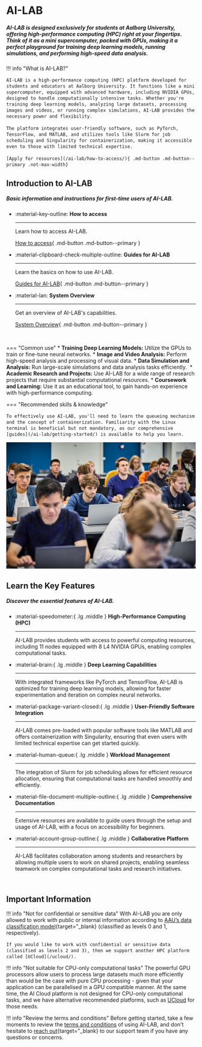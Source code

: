 # AI-LAB

##### AI-LAB is designed exclusively for students at Aalborg University, offering high-performance computing (HPC) right at your fingertips. Think of it as a mini supercomputer, packed with GPUs, making it a perfect playground for training deep learning models, running simulations, and performing high-speed data analysis.

!!! info "What is AI-LAB?"

    AI-LAB is a high-performance computing (HPC) platform developed for students and educators at Aalborg University. It functions like a mini supercomputer, equipped with advanced hardware, including NVIDIA GPUs, designed to handle computationally intensive tasks. Whether you're training deep learning models, analyzing large datasets, processing images and videos, or running complex simulations, AI-LAB provides the necessary power and flexibility. 
    
    The platform integrates user-friendly software, such as PyTorch, TensorFlow, and MATLAB, and utilizes tools like Slurm for job scheduling and Singularity for containerization, making it accessible even to those with limited technical expertise.

    [Apply for resources](/ai-lab/how-to-access/){ .md-button .md-button--primary .not-max-width}

## Introduction to AI-LAB

##### Basic information and instructions for first-time users of AI-LAB.

<div class="grid cards grid-three grid-button-bottom" markdown>

<!--
Icons can be searched and found here:
https://squidfunk.github.io/mkdocs-material/reference/icons-emojis/ (best, is to use the ones starting with material)
-->

- :material-key-outline: __How to access__ 

    ---

    Learn how to access AI-LAB.
  
    [How to access](/ai-lab/how-to-access/){ .md-button .md-button--primary }

- :material-clipboard-check-multiple-outline: __Guides for AI-LAB__ 

    ---

    Learn the basics on how to use AI-LAB.

    [Guides for AI-LAB](/ai-lab/getting-started/){ .md-button .md-button--primary }

- :material-lan: __System Overview__ 

    ---

    Get an overview of AI-LAB's capabilities.

    [System Overview](/ai-lab/system-overview/){ .md-button .md-button--primary }

</div>


<br> <!-- Just a little break -->

<div class="grid" markdown>

=== "Common use"
    * **Training Deep Learning Models:** Utilize the GPUs to train or fine-tune neural networks.
    * **Image and Video Analysis:** Perform high-speed analysis and processing of visual data.
    * **Data Simulation and Analysis:** Run large-scale simulations and data analysis tasks efficiently. 
    * **Academic Research and Projects:** Use AI-LAB for a wide range of research projects that require substantial computational resources.
    * **Coursework and Learning:** Use it as an educational tool, to gain hands-on experience with high-performance computing.

=== "Recommended skills & knowledge"

    To effectively use AI-LAB, you'll need to learn the queueing mechanism and the concept of containerization. Familiarity with the Linux terminal is beneficial but not mandatory, as our comprehensive [guides](/ai-lab/getting-started/) is available to help you learn. 


![Image title](/assets/img/ai-lab/ai-lab-hero.jpg)

</div>

## Learn the Key Features

##### Discover the essential features of AI-LAB.


<div class="grid cards grid-three" markdown>

<!--
Icons can be searched and found here:
https://squidfunk.github.io/mkdocs-material/reference/icons-emojis/ (best, is to use the ones starting with material)
-->

-   :material-speedometer:{ .lg .middle } __High-Performance Computing (HPC)__

    ---
    
    AI-LAB provides students with access to powerful computing resources, including 11 nodes equipped with 8 L4 NVIDIA GPUs, enabling complex computational tasks.

-   :material-brain:{ .lg .middle } __Deep Learning Capabilities__

    ---
    
    With integrated frameworks like PyTorch and TensorFlow, AI-LAB is optimized for training deep learning models, allowing for faster experimentation and iteration on complex neural networks.

-   :material-package-variant-closed:{ .lg .middle } __User-Friendly Software Integration__

    ---
    
    AI-LAB comes pre-loaded with popular software tools like MATLAB and offers containerization with Singularity, ensuring that even users with limited technical expertise can get started quickly.

-   :material-human-queue:{ .lg .middle } __Workload Management__

    ---
    
    The integration of Slurm for job scheduling allows for efficient resource allocation, ensuring that computational tasks are handled smoothly and efficiently.

-   :material-file-document-multiple-outline:{ .lg .middle } __Comprehensive Documentation__

    ---
    
    Extensive resources are available to guide users through the setup and usage of AI-LAB, with a focus on accessibility for beginners.

-   :material-account-group-outline:{ .lg .middle } __Collaborative Platform__

    ---
    
    AI-LAB facilitates collaboration among students and researchers by allowing multiple users to work on shared projects, enabling seamless teamwork on complex computational tasks and research initiatives.

</div>

<br> <!-- Just a little break -->

## Important Information

!!! info "Not for confidential or sensitive data"
    With AI-LAB you are only allowed to work with public or internal information according to [AAU’s data classification model](https://www.security.aau.dk/data-classification){target="_blank} (classified as levels 0 and 1, respectively).

    If you would like to work with confidential or sensitive data (classified as levels 2 and 3), then we support another HPC platform called [UCloud](/ucloud/).

!!! info "Not suitable for CPU-only computational tasks"
    The powerful GPU processors allow users to process large datasets much more efficiently than would be the case with pure CPU processing - given that your application can be parallelised in a GPU compatible manner. At the same time, the AI Cloud platform is not designed for CPU-only computational tasks, and we have alternative recommended platforms, such as [UCloud](/ucloud/) for those needs.

!!! info "Review the terms and conditions"
    Before getting started, take a few moments to review the [terms and conditions](/assets/terms-and-conditions-ai-lab.pdf) of using AI-LAB, and don't hesitate to [reach out](https://serviceportal.aau.dk/serviceportal?id=emp_taxonomy_topic&topic_id=82a253e8838fc21053711d447daad328){target="_blank} to our support team if you have any questions or concerns.